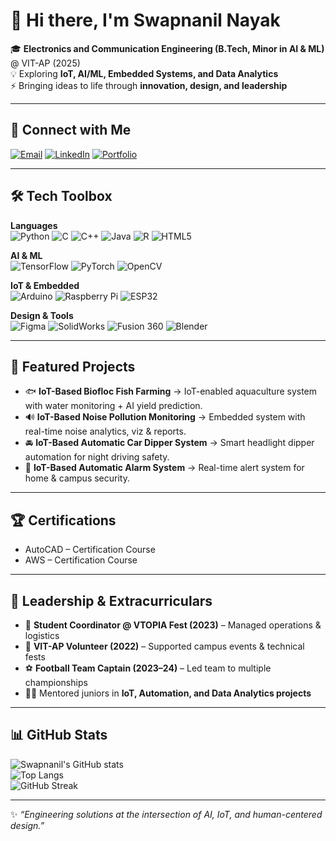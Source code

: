 # 👋 Hi there, I'm Swapnanil Nayak

🎓 **Electronics and Communication Engineering (B.Tech, Minor in AI & ML)** @ VIT-AP (2025)  
💡 Exploring **IoT, AI/ML, Embedded Systems, and Data Analytics**  
⚡ Bringing ideas to life through **innovation, design, and leadership**  

---

## 🔗 Connect with Me
[![Email](https://img.shields.io/badge/Email-swapnanilnayak44%40gmail.com-red?style=for-the-badge&logo=gmail)](mailto:swapnanilnayak44@gmail.com)
[![LinkedIn](https://img.shields.io/badge/LinkedIn-blue?style=for-the-badge&logo=linkedin)](YOUR-LINKEDIN-URL)
[![Portfolio](https://img.shields.io/badge/Portfolio-Website-informational?style=for-the-badge&logo=vercel)](YOUR-PORTFOLIO-URL)

---

## 🛠️ Tech Toolbox  

**Languages**  
![Python](https://img.shields.io/badge/Python-3776AB?style=flat&logo=python&logoColor=white)
![C](https://img.shields.io/badge/C-00599C?style=flat&logo=c&logoColor=white)
![C++](https://img.shields.io/badge/C++-00599C?style=flat&logo=cplusplus&logoColor=white)
![Java](https://img.shields.io/badge/Java-007396?style=flat&logo=java&logoColor=white)
![R](https://img.shields.io/badge/R-276DC3?style=flat&logo=r&logoColor=white)
![HTML5](https://img.shields.io/badge/HTML5-E34F26?style=flat&logo=html5&logoColor=white)

**AI & ML**  
![TensorFlow](https://img.shields.io/badge/TensorFlow-FF6F00?style=flat&logo=tensorflow&logoColor=white)
![PyTorch](https://img.shields.io/badge/PyTorch-EE4C2C?style=flat&logo=pytorch&logoColor=white)
![OpenCV](https://img.shields.io/badge/OpenCV-27338e?style=flat&logo=opencv&logoColor=white)

**IoT & Embedded**  
![Arduino](https://img.shields.io/badge/Arduino-00979D?style=flat&logo=arduino&logoColor=white)
![Raspberry Pi](https://img.shields.io/badge/RaspberryPi-A22846?style=flat&logo=raspberrypi&logoColor=white)
![ESP32](https://img.shields.io/badge/ESP32-000000?style=flat&logo=espressif&logoColor=white)

**Design & Tools**  
![Figma](https://img.shields.io/badge/Figma-F24E1E?style=flat&logo=figma&logoColor=white)
![SolidWorks](https://img.shields.io/badge/SolidWorks-FF0000?style=flat&logo=dassaultsystemes&logoColor=white)
![Fusion 360](https://img.shields.io/badge/Fusion360-FF6F00?style=flat&logo=autodesk&logoColor=white)
![Blender](https://img.shields.io/badge/Blender-F5792A?style=flat&logo=blender&logoColor=white)

---

## 📂 Featured Projects  

- 🐟 **IoT-Based Biofloc Fish Farming** → IoT-enabled aquaculture system with water monitoring + AI yield prediction.  
- 🔊 **IoT-Based Noise Pollution Monitoring** → Embedded system with real-time noise analytics, viz & reports.  
- 🚘 **IoT-Based Automatic Car Dipper System** → Smart headlight dipper automation for night driving safety.  
- 🔔 **IoT-Based Automatic Alarm System** → Real-time alert system for home & campus security.  

---

## 🏆 Certifications  
- AutoCAD – Certification Course  
- AWS – Certification Course  

---

## 🤝 Leadership & Extracurriculars  
- 🎯 **Student Coordinator @ VTOPIA Fest (2023)** – Managed operations & logistics  
- 🤝 **VIT-AP Volunteer (2022)** – Supported campus events & technical fests  
- ⚽ **Football Team Captain (2023–24)** – Led team to multiple championships  
- 🧑‍🏫 Mentored juniors in **IoT, Automation, and Data Analytics projects**  

---

## 📊 GitHub Stats  

![Swapnanil's GitHub stats](https://github-readme-stats.vercel.app/api?username=YOUR-GITHUB-USERNAME&show_icons=true&theme=tokyonight)  
![Top Langs](https://github-readme-stats.vercel.app/api/top-langs/?username=YOUR-GITHUB-USERNAME&layout=compact&theme=tokyonight)  
![GitHub Streak](https://github-readme-streak-stats.herokuapp.com/?user=YOUR-GITHUB-USERNAME&theme=tokyonight)  

---

✨ *“Engineering solutions at the intersection of AI, IoT, and human-centered design.”*  
